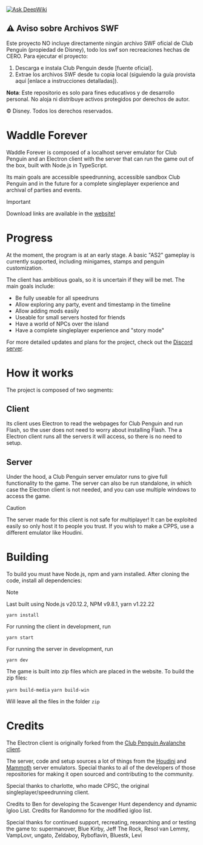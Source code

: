 [![Ask DeepWiki](https://deepwiki.com/badge.svg)](https://deepwiki.com/Valverde-101/Waddle-Forever-Leo)

## ⚠️ Aviso sobre Archivos SWF

Este proyecto NO incluye directamente ningún archivo SWF oficial de Club Penguin (propiedad de Disney), todo los swf
son recreaciones hechas de CERO. Para ejecutar el proyecto:

1. Descarga e instala Club Penguin desde [fuente oficial].
2. Extrae los archivos SWF desde tu copia local (siguiendo la guía provista aquí [enlace a instrucciones detalladas]).

**Nota**: Este repositorio es solo para fines educativos y de desarrollo personal. No aloja ni distribuye activos protegidos por derechos de autor.

© Disney. Todos los derechos reservados.

# Waddle Forever

Waddle Forever is composed of a localhost server emulator for Club Penguin and an Electron client with the server that can run the game out of the box, built with Node.js in TypeScript.

Its main goals are accessible speedrunning, accessible sandbox Club Penguin and in the future for a complete singleplayer experience and archival of parties and events.

> [!IMPORTANT]  
> Download links are available in the [website!](https://waddleforever.com/)

# Progress

At the moment, the program is at an early stage. A basic "AS2" gameplay is currently supported, including minigames, stamps and penguin customization.

The client has ambitious goals, so it is uncertain if they will be met. The main goals include:

* Be fully useable for all speedruns
* Allow exploring any party, event and timestamp in the timeline
* Allow adding mods easily
* Useable for small servers hosted for friends
* Have a world of NPCs over the island
* Have a complete singleplayer experience and "story mode"

For more detailed updates and plans for the project, check out the [Discord server](https://discord.gg/URHXm3cFv5).

# How it works

The project is composed of two segments:

## Client

Its client uses Electron to read the webpages for Club Penguin and run Flash, so the user does not need to worry about installing Flash. The a
Electron client runs all the servers it will access, so there is no need to setup.

## Server

Under the hood, a Club Penguin server emulator runs to give full functionality to the game. The server can also be run standalone, in which case the Electron client is not needed, and you can use multiple windows to access the game.

> [!CAUTION]
> The server made for this client is not safe for multiplayer! It can be exploited easily so only host it to people you trust.
> If you wish to make a CPPS, use a different emulator like Houdini.

# Building

To build you must have Node.js, npm and yarn installed. After cloning the code, install all dependencies:

> [!NOTE]  
> Last built using Node.js v20.12.2, NPM v9.8.1, yarn v1.22.22

```yarn install```

For running the client in development, run

```yarn start```

For running the server in development, run

```yarn dev```

The game is built into zip files which are placed in the website. To build the zip files:

```yarn build-media```
```yarn build-win```

Will leave all the files in the folder `zip`

# Credits

The Electron client is originally forked from the [Club Penguin Avalanche client](https://github.com/Club-Penguin-Avalanche/CPA-Client).

The server, code and setup sources a lot of things from the [Houdini](https://github.com/solero/houdini) and [Mammoth](https://github.com/wizguin/mammoth) server emulators. Special thanks to all of the developers of those repositories for making it open sourced and contributing to the community.

Special thanks to charlotte, who made CPSC, the original singleplayer/speedrunning client.

Credits to Ben for developing the Scavenger Hunt dependency and dynamic Igloo List. Credits for Randomno for the modified igloo list.

Special thanks for continued support, recreating, researching and or testing the game to: supermanover, Blue Kirby, Jeff The Rock, Resol van Lemmy, VampLovr, ungato, Zeldaboy, Ryboflavin, Bluestk, Levi
